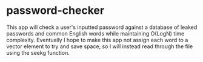 # password-checker
This app will check a user's inputted password against a database of leaked passwords and common English words while maintaining O(LogN) time complexity.  Eventually I hope to make this app not assign each word to a vector element to try and save space, so I will instead read through the file using the seekg function.
